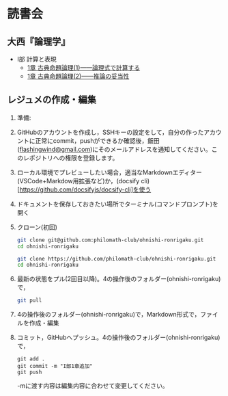 # 読書会

## 大西『論理学』

- I部 計算と表現
  - [1章 古典命題論理(1)——論理式で計算する](</ohnishi-ronrigaku/I部 計算と表現-1>)
  - [1章 古典命題論理(2)——推論の妥当性](</ohnishi-ronrigaku/I部 計算と表現-2>)

## レジュメの作成・編集

1. 準備:
  1. GitHubのアカウントを作成し，SSHキーの設定をして，自分の作ったアカウントに正常にcommit，pushができるか確認後，飯田(<flashingwind@gmail.com>)にそのメールアドレスを通知してください。このレポジトリへの権限を登録します。
  2. ローカル環境でプレビューしたい場合，適当なMarkdownエディター(VSCode+Markdow用拡張など)か，(docsify cli)[https://github.com/docsifyjs/docsify-cli]を使う
3. ドキュメントを保存しておきたい場所でターミナル(コマンドプロンプト)を開く
4. クローン(初回)

    ```bash
    git clone git@github.com:philomath-club/ohnishi-ronrigaku.git
    cd ohnishi-ronrigaku
    ```

    ```bash
    git clone https://github.com/philomath-club/ohnishi-ronrigaku.git
    cd ohnishi-ronrigaku
    ```

5. 最新の状態をプル(2回目以降)。4の操作後のフォルダー(ohnishi-ronrigaku)で，

    ```bash
    git pull
    ```

2. 4の操作後のフォルダー(ohnishi-ronrigaku)で，Markdown形式で，ファイルを作成・編集
3. コミット，GitHubへプッシュ。4の操作後のフォルダー(ohnishi-ronrigaku)で，

    ```
    git add .
    git commit -m "I部1章追加"
    git push
    ```

    -mに渡す内容は編集内容に合わせて変更してください。
